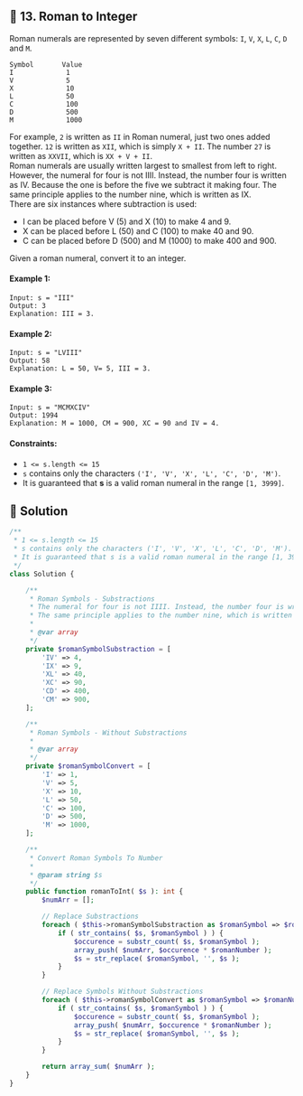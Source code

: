 ## 📝 13. Roman to Integer
Roman numerals are represented by seven different symbols: `I`, `V`, `X`, `L`, `C`, `D` and `M`.
```
Symbol       Value
I             1
V             5
X             10
L             50
C             100
D             500
M             1000
```
For example, `2` is written as `II` in Roman numeral, just two ones added together. `12` is written as `XII`, which is simply `X + II`. The number `27` is written as `XXVII`, which is `XX + V + II`.   
Roman numerals are usually written largest to smallest from left to right. However, the numeral for four is not IIII. Instead, the number four is written as IV. Because the one is before the five we subtract it making four. The same principle applies to the number nine, which is written as IX.   
There are six instances where subtraction is used:    
+ I can be placed before V (5) and X (10) to make 4 and 9. 
+ X can be placed before L (50) and C (100) to make 40 and 90. 
+ C can be placed before D (500) and M (1000) to make 400 and 900.  
  
Given a roman numeral, convert it to an integer.  

#### Example 1:
```
Input: s = "III"
Output: 3
Explanation: III = 3.
```

#### Example 2:
```
Input: s = "LVIII"
Output: 58
Explanation: L = 50, V= 5, III = 3.
```

#### Example 3:
```
Input: s = "MCMXCIV"
Output: 1994
Explanation: M = 1000, CM = 900, XC = 90 and IV = 4.
```

#### Constraints:
+ `1 <= s.length <= 15`
+ `s` contains only the characters `('I', 'V', 'X', 'L', 'C', 'D', 'M')`.
+ It is guaranteed that **s** is a valid roman numeral in the range `[1, 3999]`.

## 📝 Solution
```php
/**
 * 1 <= s.length <= 15
 * s contains only the characters ('I', 'V', 'X', 'L', 'C', 'D', 'M').
 * It is guaranteed that s is a valid roman numeral in the range [1, 3999].
 */
class Solution {

    /**
     * Roman Symbols - Substractions
     * The numeral for four is not IIII. Instead, the number four is written as IV. Because the one is before the five we subtract it making four.
     * The same principle applies to the number nine, which is written as IX.
     *
     * @var array
     */
    private $romanSymbolSubstraction = [
        'IV' => 4,
        'IX' => 9,
        'XL' => 40,
        'XC' => 90,
        'CD' => 400,
        'CM' => 900,
    ];

    /**
     * Roman Symbols - Without Substractions
     *
     * @var array
     */
    private $romanSymbolConvert = [
        'I' => 1,
        'V' => 5,
        'X' => 10,
        'L' => 50,
        'C' => 100,
        'D' => 500,
        'M' => 1000,
    ];

    /**
     * Convert Roman Symbols To Number
     *
     * @param string $s
     */
    public function romanToInt( $s ): int {
        $numArr = [];

        // Replace Substractions
        foreach ( $this->romanSymbolSubstraction as $romanSymbol => $romanNumber ) {
            if ( str_contains( $s, $romanSymbol ) ) {
                $occurence = substr_count( $s, $romanSymbol );
                array_push( $numArr, $occurence * $romanNumber );
                $s = str_replace( $romanSymbol, '', $s );
            }
        }

        // Replace Symbols Without Substractions
        foreach ( $this->romanSymbolConvert as $romanSymbol => $romanNumber ) {
            if ( str_contains( $s, $romanSymbol ) ) {
                $occurence = substr_count( $s, $romanSymbol );
                array_push( $numArr, $occurence * $romanNumber );
                $s = str_replace( $romanSymbol, '', $s );
            }
        }

        return array_sum( $numArr );
    }
}
```
